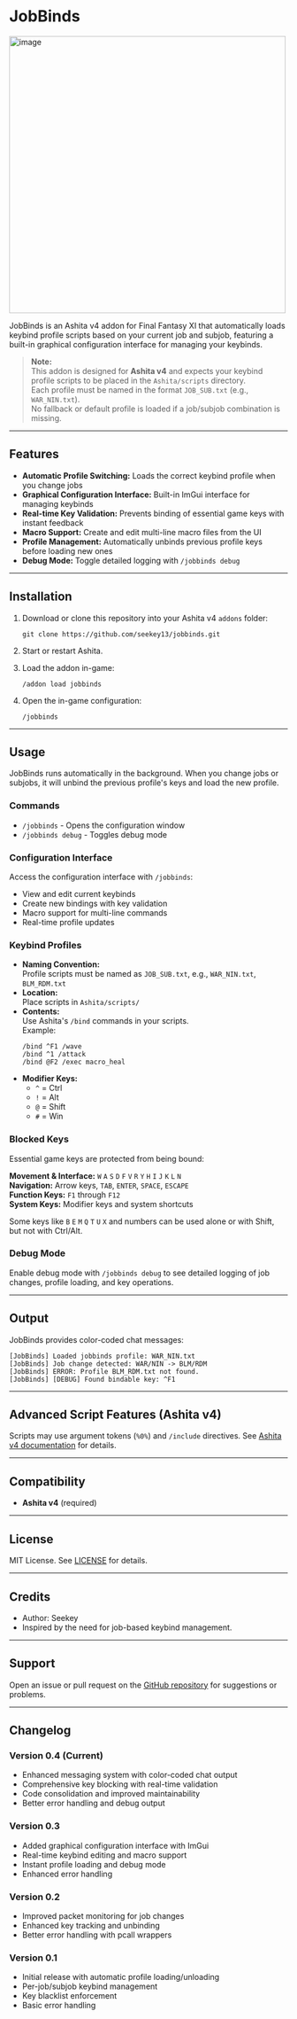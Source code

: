 # JobBinds

<img width="500" alt="image" src="https://github.com/user-attachments/assets/720ee5c8-6ad9-4d89-a164-23a525a846a4" />

JobBinds is an Ashita v4 addon for Final Fantasy XI that automatically loads keybind profile scripts based on your current job and subjob, featuring a built-in graphical configuration interface for managing your keybinds.

> **Note:**  
> This addon is designed for **Ashita v4** and expects your keybind profile scripts to be placed in the `Ashita/scripts` directory.  
> Each profile must be named in the format `JOB_SUB.txt` (e.g., `WAR_NIN.txt`).  
> No fallback or default profile is loaded if a job/subjob combination is missing.

---

## Features

- **Automatic Profile Switching:** Loads the correct keybind profile when you change jobs
- **Graphical Configuration Interface:** Built-in ImGui interface for managing keybinds
- **Real-time Key Validation:** Prevents binding of essential game keys with instant feedback
- **Macro Support:** Create and edit multi-line macro files from the UI
- **Profile Management:** Automatically unbinds previous profile keys before loading new ones
- **Debug Mode:** Toggle detailed logging with `/jobbinds debug`

---

## Installation

1. Download or clone this repository into your Ashita v4 `addons` folder:

    ```
    git clone https://github.com/seekey13/jobbinds.git
    ```

2. Start or restart Ashita.
3. Load the addon in-game:

    ```
    /addon load jobbinds
    ```
4. Open the in-game configuration:

    ```
    /jobbinds
    ```
---

## Usage

JobBinds runs automatically in the background. When you change jobs or subjobs, it will unbind the previous profile's keys and load the new profile.

### Commands

- `/jobbinds` - Opens the configuration window
- `/jobbinds debug` - Toggles debug mode

### Configuration Interface

Access the configuration interface with `/jobbinds`:

- View and edit current keybinds
- Create new bindings with key validation
- Macro support for multi-line commands
- Real-time profile updates

### Keybind Profiles

- **Naming Convention:**  
  Profile scripts must be named as `JOB_SUB.txt`, e.g., `WAR_NIN.txt`, `BLM_RDM.txt`
- **Location:**  
  Place scripts in `Ashita/scripts/`
- **Contents:**  
  Use Ashita's `/bind` commands in your scripts.  
  Example:
  ```
  /bind ^F1 /wave
  /bind ^1 /attack
  /bind @F2 /exec macro_heal
  ```
- **Modifier Keys:**  
  - `^` = Ctrl
  - `!` = Alt  
  - `@` = Shift
  - `#` = Win

### Blocked Keys

Essential game keys are protected from being bound:

**Movement & Interface:** `W` `A` `S` `D` `F` `V` `R` `Y` `H` `I` `J` `K` `L` `N`  
**Navigation:** Arrow keys, `TAB`, `ENTER`, `SPACE`, `ESCAPE`  
**Function Keys:** `F1` through `F12`  
**System Keys:** Modifier keys and system shortcuts

Some keys like `B` `E` `M` `Q` `T` `U` `X` and numbers can be used alone or with Shift, but not with Ctrl/Alt.

### Debug Mode

Enable debug mode with `/jobbinds debug` to see detailed logging of job changes, profile loading, and key operations.

---

## Output

JobBinds provides color-coded chat messages:

```
[JobBinds] Loaded jobbinds profile: WAR_NIN.txt
[JobBinds] Job change detected: WAR/NIN -> BLM/RDM
[JobBinds] ERROR: Profile BLM_RDM.txt not found.
[JobBinds] [DEBUG] Found bindable key: ^F1
```

---

## Advanced Script Features (Ashita v4)

Scripts may use argument tokens (`%0%`) and `/include` directives. See [Ashita v4 documentation](https://www.ashitaxi.com/) for details.

---

## Compatibility

- **Ashita v4** (required)

---

## License

MIT License. See [LICENSE](LICENSE) for details.

---

## Credits

- Author: Seekey
- Inspired by the need for job-based keybind management.

---

## Support

Open an issue or pull request on the [GitHub repository](https://github.com/seekey13/jobbinds) for suggestions or problems.

---

## Changelog

### Version 0.4 (Current)
- Enhanced messaging system with color-coded chat output
- Comprehensive key blocking with real-time validation
- Code consolidation and improved maintainability
- Better error handling and debug output

### Version 0.3
- Added graphical configuration interface with ImGui
- Real-time keybind editing and macro support
- Instant profile loading and debug mode
- Enhanced error handling

### Version 0.2
- Improved packet monitoring for job changes
- Enhanced key tracking and unbinding
- Better error handling with pcall wrappers

### Version 0.1
- Initial release with automatic profile loading/unloading
- Per-job/subjob keybind management
- Key blacklist enforcement
- Basic error handling

